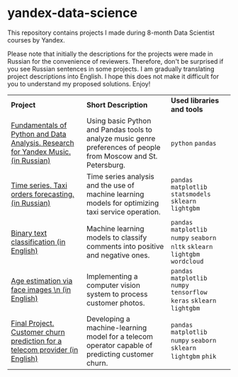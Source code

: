 # yandex-data-science
This repository contains projects I made during 8-month Data Scientist courses by Yandex. 

Please note that initially the descriptions for the projects were made in Russian for the convenience of reviewers. Therefore, don't be surprised if you see Russian sentences in some projects. I am gradually translating project descriptions into English. I hope this does not make it difficult for you to understand my proposed solutions. Enjoy!
<table>
    <tbody>
         <tr>
            <td>
                <strong>Project</strong>
            </td>
            <td>
                <strong>Short Description</strong>
            </td>
            <td>
                <strong>Used libraries and tools</strong>
            </td>
        </tr>
            <tr>
            <td>
                <a href="https://github.com/garneteclogite/yandex-data-science/blob/main/Fundamentals%20of%20Python%20and%20Data%20Analysis.%20Research%20for%20Yandex%20Music.ipynb">Fundamentals of Python and Data Analysis. Research for Yandex Music. (in Russian)</a>
            </td>
            <td>
               Using basic Python and Pandas tools to analyze music genre preferences of people from Moscow and St. Petersburg.
            </td>
            <td>
               <code>python</code> <code>pandas</code>
            </td>
        </tr>
        <tr>
            <td>
                <a href="https://github.com/garneteclogite/yandex-data-science/blob/main/Time%20series.%20Taxi%20orders%20forecasting.ipynb">Time series. Taxi orders forecasting. (in Russian)</a>
            </td>
            <td>
                Time series analysis and the use of machine learning models for optimizing taxi service operation.
            </td>
            <td>
                <code>pandas</code> <code>matplotlib</code> <code>statsmodels</code> <code>sklearn</code> <code>lightgbm</code>
            </td>
        </tr>
        <tr>
            <td>
                <a href="https://github.com/garneteclogite/yandex-data-science/blob/main/Binary%20text%20classification.ipynb">Binary text classification (in English)</a>
            </td>
            <td>
                Machine learning models to classify comments into positive and negative ones.
            </td>
            <td>
                <code>pandas</code> <code>matplotlib</code> <code>numpy</code> <code>seaborn</code> <code>nltk</code> <code>sklearn</code> <code>lightgbm</code> <code>wordcloud</code> 
            </td>
        </tr>
        <tr>
            <td>
                <a href="https://github.com/garneteclogite/yandex-data-science/blob/main/Age%20estimation%20via%20face%20images.ipynb">Age estimation via face images \n (in English)</a>
            </td>
            <td>
                Implementing a computer vision system to process customer photos.
            </td>
            <td>
                <code>pandas</code> <code>matplotlib</code> <code>numpy</code> <code>tensorflow</code> <code>keras</code> <code>sklearn</code> <code>lightgbm</code
            </td>
        </tr>
        <tr>
            <td>
                <a href="https://github.com/garneteclogite/yandex-data-science/blob/main/Final%20Project.%20Customer%20churn%20prediction%20for%20a%20telecom%20provider.ipynb">Final Project. Customer churn prediction for a telecom provider (in English)</a>
            </td>
            <td>
                Developing a machine-learning model for a telecom operator capable of predicting customer churn.
            </td>
            <td>
                 <code>pandas</code> <code>matplotlib</code> <code>numpy</code> <code>seaborn</code> <code>sklearn</code> <code>lightgbm</code> <code>phik</code>
            </td>
        </tr>
    </tbody>
</table>
